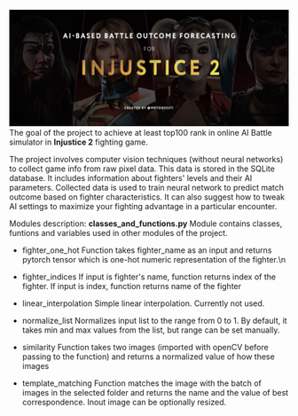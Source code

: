 ![Screenshot](banner.png)
The goal of the project to achieve at least top100 rank in online AI Battle simulator in **Injustice 2** fighting game. 

The project involves computer vision techniques (without neural networks) to collect game info from raw pixel data. This data is stored in the SQLite database. It includes information about fighters' levels and their AI parameters. Collected data is used to train neural network to predict match outcome based on fighter characteristics. It can also suggest how to tweak AI settings to maximize your fighting advantage in a particular encounter.

Modules description:
**classes_and_functions.py**
Module contains classes, funtions and variables used in other modules of the project.

- fighter_one_hot
Function takes fighter_name as an input and returns pytorch tensor which is one-hot numeric representation of the fighter.\n

- fighter_indices
If input is fighter's name, function returns index of the fighter. If input is index, function returns name of the fighter

- linear_interpolation
Simple linear interpolation. Currently not used.

- normalize_list
Normalizes input list to the range from 0 to 1. By default, it takes min and max values from the list, but range can be set manually.

- similarity
Function takes two images (imported with openCV before passing to the function) and returns a normalized value of how these images

- template_matching
Function matches the image with the batch of images in the selected folder and returns the name and the value of best correspondence. Inout image can be optionally resized.
